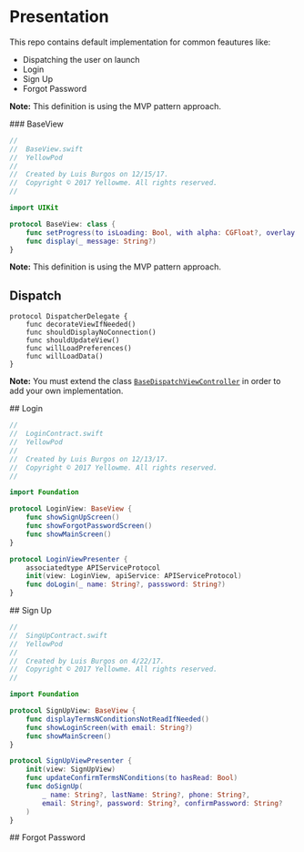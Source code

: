 # Presentation

This repo contains default implementation for common feautures like:
- Dispatching the user on launch
- Login
- Sign Up
- Forgot Password

**Note:** This definition is using the MVP pattern approach.

### BaseView

```swift
//
//  BaseView.swift
//  YellowPod
//
//  Created by Luis Burgos on 12/15/17.
//  Copyright © 2017 Yellowme. All rights reserved.
//

import UIKit

protocol BaseView: class {
    func setProgress(to isLoading: Bool, with alpha: CGFloat?, overlay: UIColor?)
    func display(_ message: String?)
}

```

**Note:** This definition is using the MVP pattern approach.

## Dispatch

```
protocol DispatcherDelegate {
    func decorateViewIfNeeded()
    func shouldDisplayNoConnection()
    func shouldUpdateView()
    func willLoadPreferences()
    func willLoadData()
}
```

**Note:** You must extend the class [`BaseDispatchViewController`](./Dispatch/BaseDispatchViewController.swift) in order to add your own implementation.

## Login

```swift
//
//  LoginContract.swift
//  YellowPod
//
//  Created by Luis Burgos on 12/13/17.
//  Copyright © 2017 Yellowme. All rights reserved.
//

import Foundation

protocol LoginView: BaseView {
    func showSignUpScreen()
    func showForgotPasswordScreen()
    func showMainScreen()
}

protocol LoginViewPresenter {
    associatedtype APIServiceProtocol
    init(view: LoginView, apiService: APIServiceProtocol)
    func doLogin(_ name: String?, passsword: String?)
}
```

## Sign Up

```swift
//
//  SingUpContract.swift
//  YellowPod
//
//  Created by Luis Burgos on 4/22/17.
//  Copyright © 2017 Yellowme. All rights reserved.
//

import Foundation

protocol SignUpView: BaseView {
    func displayTermsNConditionsNotReadIfNeeded()
    func showLoginScreen(with email: String?)
    func showMainScreen()
}

protocol SignUpViewPresenter {
    init(view: SignUpView)
    func updateConfirmTermsNConditions(to hasRead: Bool)
    func doSignUp(
        _ name: String?, lastName: String?, phone: String?,
        email: String?, password: String?, confirmPassword: String?
    )
}
```

## Forgot Password

```swift

```

